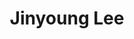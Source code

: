 ---
# Display name
title: Jinyoung Lee

# Role/position
role: Master Student

# Organizations/Affiliations
organizations:
  - name: Kyunghee University
    url: ''

# Organizational groups that you belong to (for People widget)
#   Set this to `[]` or comment out if you are not using People widget.
user_groups:
  - Speakers
---